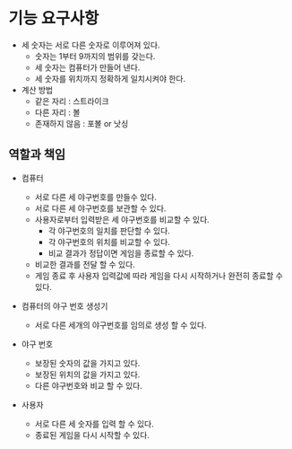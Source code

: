 # 기능 요구사항

- 세 숫자는 서로 다른 숫자로 이루어져 있다.
  - 숫자는 1부터 9까지의 범위를 갖는다.
  - 세 숫자는 컴퓨터가 만들어 낸다.
  - 세 숫자를 위치까지 정확하게 일치시켜야 한다.
- 계산 방법
  - 같은 자리 : 스트라이크
  - 다른 자리 : 볼
  - 존재하지 않음 : 포볼 or 낫싱



## 역할과 책임

- 컴퓨터
  - 서로 다른 세 야구번호를 만들수 있다.
  - 서로 다른 세 야구번호를 보관할 수 있다.
  - 사용자로부터 입력받은 세 야구번호를 비교할 수 있다.
    - 각 야구번호의 일치를 판단할 수 있다.
    - 각 야구번호의 위치를 비교할 수 있다.
    - 비교 결과가 정답이면 게임을 종료할 수 있다.
  - 비교한 결과를 전달 할 수 있다.
  - 게임 종료 후 사용자 입력값에 따라 게임을 다시 시작하거나 완전히 종료할 수 있다.



- 컴퓨터의 야구 번호 생성기
  - 서로 다른 세개의 야구번호를 임의로 생성 할 수 있다.



- 야구 번호
  - 보장된 숫자의 값을 가지고 있다.
  - 보장된 위치의 값을 가지고 있다. 
  - 다른 야구번호와 비교 할 수 있다.



- 사용자
  - 서로 다른 세 숫자를 입력 할 수 있다.
  - 종료된 게임을 다시 시작할 수 있다.